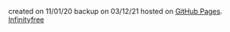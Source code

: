created on 11/01/20
backup on 03/12/21
hosted on [GitHub Pages](https://fazriachyar.github.io/simple_blog/).
          [Infinityfree](http://fazriachyar.rf.gd)
